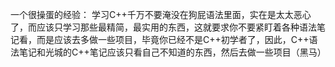 一个很操蛋的经验：
学习C++千万不要淹没在狗屁语法里面，实在是太太恶心了，而应该只学习那些最精简，最实用的东西，这就要求你不要紧盯着各种语法笔记看，而是应该去多做一些项目，毕竟你已经不是C++初学者了，因此，C++语法笔记和光城的C++笔记应该只看自己不知道的东西，然后去做一些项目（黑马）